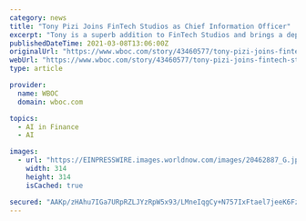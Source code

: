 ```yaml
---
category: news
title: "Tony Pizi Joins FinTech Studios as Chief Information Officer"
excerpt: "Tony is a superb addition to FinTech Studios and brings a depth of talent and experience to FinTech Studios and proven track record of developing and deploying new innovative technologies at scale.” — Andy Brown,"
publishedDateTime: 2021-03-08T13:06:00Z
originalUrl: "https://www.wboc.com/story/43460577/tony-pizi-joins-fintech-studios-as-chief-information-officer"
webUrl: "https://www.wboc.com/story/43460577/tony-pizi-joins-fintech-studios-as-chief-information-officer"
type: article

provider:
  name: WBOC
  domain: wboc.com

topics:
  - AI in Finance
  - AI

images:
  - url: "https://EINPRESSWIRE.images.worldnow.com/images/20462887_G.jpg?lastEditedDate=1615183267000"
    width: 314
    height: 314
    isCached: true

secured: "AAKp/zHAhu7IGa7URpRZLJYzRpW5x93/LMneIqgCy+N757IxFtael7jeeK6FzUcfWStgqgwxO/VVL2nEgXWW1zlgNeCM2lpFZ5u/Xzq3OJvw47qs3Ae9AhrPrdNYQOVZYYar1nc4j86awj3Qkd1M4crDklg+GbFbVsgigJVX6xYiziLOEXD3mPphuuBfOrmZS530KpN4h+NtYQA5Hlap/PFcXFJNf23JkY9U2mzi/r3qF0zHZ3VCFR5vSnfAPlDafeJhfyczEuLWSH2aNSk/ymh5LbjQhnqaKSzbBxr0gSPL+0k4zNWFAv9RcoAMNNQm5bD+DduPTZbT9qjFOGHz95bSMXaPW6LYWnQricWM+Ec=;BgHyO7Zzn5qEGG1aU6rdSA=="
---
```


